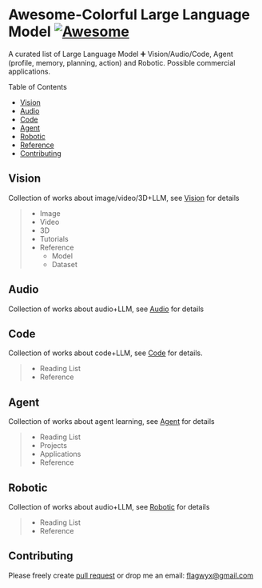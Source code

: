 # Awesome-Colorful Large Language Model [![Awesome](https://awesome.re/badge.svg)](https://awesome.re)

A curated list of Large Language Model ➕ Vision/Audio/Code, Agent (profile, memory, planning, action) and Robotic. Possible commercial applications.

Table of Contents

- [Vision](#vision)
- [Audio](#audio)
- [Code](#code)
- [Agent](#agent)
- [Robotic](#robotic)
- [Reference](#reference)
- [Contributing](#contributing)

## Vision

Collection of works about image/video/3D+LLM, see [Vision](Vision/Vision.md) for details

> - Image
> - Video
> - 3D
> - Tutorials
> - Reference
>   - Model
>   - Dataset

## Audio

Collection of works about audio+LLM, see [Audio](Audio/Audio.md) for details

## Code

Collection of works about code+LLM, see [Code](Code/code.md) for details.

> - Reading List
> - Reference

## Agent

Collection of works about agent learning, see [Agent](Agents/Agent.md) for details

> - Reading List
> - Projects
> - Applications
> - Reference

## Robotic

Collection of works about audio+LLM, see [Robotic](Robotic/Robotic.md) for details

> - Reading List
> - Reference

## Contributing

Please freely create [pull request](https://github.com/patrick-tssn/Awesome-Colorful-LLM/pulls) or drop me an email: [flagwyx@gmail.com](flagwyx@gmail.com)
